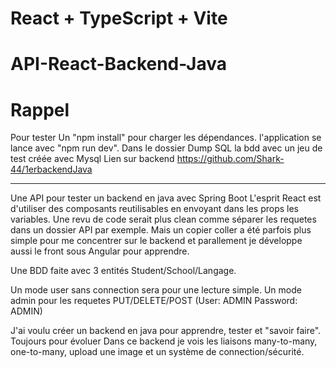 # React + TypeScript + Vite
# API-React-Backend-Java
# Rappel
Pour tester 
Un "npm install" pour charger les dépendances.
l'application se lance avec "npm run dev".
Dans le dossier Dump SQL la  bdd avec un jeu de test créée avec Mysql
Lien sur backend https://github.com/Shark-44/1erbackendJava


------------------------------------------------------------------------
Une API pour tester un backend en java avec Spring Boot
L'esprit React est d'utiliser des composants reutilisables en envoyant dans les props les variables. Une revu de code serait plus clean comme séparer les requetes dans un dossier API par exemple. Mais un copier coller a été parfois plus simple pour me concentrer sur le backend et parallement  je développe aussi le front sous Angular pour apprendre.

Une BDD faite  avec 3 entités Student/School/Langage.

Un mode user sans connection sera pour une lecture simple.
Un mode admin pour les requetes PUT/DELETE/POST (User: ADMIN Password: ADMIN)

J'ai voulu créer un backend en java pour apprendre, tester et "savoir faire". Toujours pour évoluer
Dans ce backend je vois les liaisons many-to-many, one-to-many, upload une image et un système de connection/sécurité.
